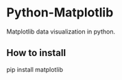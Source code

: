 # Python-Matplotlib
Matplotlib data visualization in python.

## How to install
pip install matplotlib
